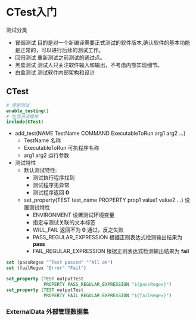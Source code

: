 # CTest入门

测试分类

- 冒烟测试 目的是对一个新编译需要正式测试的软件版本,确认软件的基本功能是正常的，可以进行后续的测试工作。
- 回归测试 重新测试之前测试的通过点。
- 黑盒测试 测试人只关注软件输入和输出，不考虑内部实现细节。
- 白盒测试 测试软件内部架构和设计

## CTest

```cmake
# 使能测试
enable_testing()
# 包含测试模块
include(CTest)
```

- add_test(NAME TestName COMMAND ExecutableToRun arg1 arg2 ...)
  - TestName 名称
  - ExecutableToRun 可执程序名称
  - arg1 arg2 运行参数
- 测试特性
  - 默认测试特性:
    - 测试执行程序找到
    - 测试程序无异常
    - 测试程序返回 **0**
  - set_property(TEST test_name PROPERTY prop1 value1 value2 ...) 设置测试特性
    - ENVIRONMENT 设置测试环境变量
    - 指定与测试关联的文本标签
    - WILL_FAIL  返回不为 **0** 通过，反之失败
    - PASS_REGULAR_EXPRESSION 根据正则表达式检测输出结果为 **pass**
    - FAIL_REGULAR_EXPRESSION 根据正则表达式检测输出结果为 **fail**

```cmake
set (passRegex "^Test passed" "^All ok")
set (failRegex "Error" "Fail")

set_property (TEST outputTest
              PROPERTY PASS_REGULAR_EXPRESSION "${passRegex}")
set_property (TEST outputTest
              PROPERTY FAIL_REGULAR_EXPRESSION "${failRegex}")
```

### ExternalData 外部管理数据集
